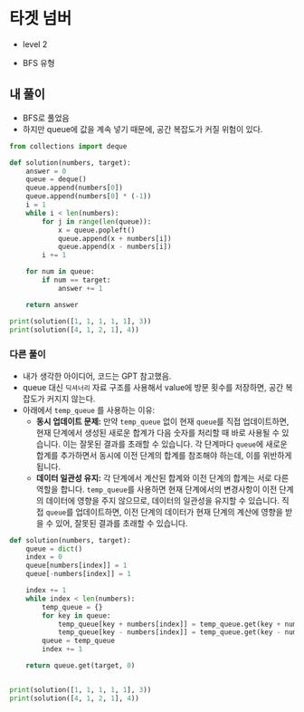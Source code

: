 # 타겟 넘버

* level 2

* BFS 유형

  

## 내 풀이

* BFS로 풀었음
* 하지만 queue에 값을 계속 넣기 때문에, 공간 복잡도가 커질 위험이 있다. 

```python
from collections import deque

def solution(numbers, target):
    answer = 0
    queue = deque()
    queue.append(numbers[0])
    queue.append(numbers[0] * (-1))
    i = 1
    while i < len(numbers):
        for j in range(len(queue)):
            x = queue.popleft()
            queue.append(x + numbers[i])
            queue.append(x - numbers[i])
        i += 1

    for num in queue:
        if num == target:
            answer += 1

    return answer

print(solution([1, 1, 1, 1, 1], 3))
print(solution([4, 1, 2, 1], 4))
```





### 다른 풀이

* 내가 생각한 아이디어, 코드는 GPT 참고했음.
* queue 대신 `딕셔너리` 자료 구조를 사용해서 value에 방문 횟수를 저장하면, 공간 복잡도가 커지지 않는다.
* 아래에서 `temp_queue` 를 사용하는 이유:
  * **동시 업데이트 문제:** 만약 `temp_queue` 없이 현재 `queue`를 직접 업데이트하면, 현재 단계에서 생성된 새로운 합계가 다음 숫자를 처리할 때 바로 사용될 수 있습니다. 이는 잘못된 결과를 초래할 수 있습니다. 각 단계마다 `queue`에 새로운 합계를 추가하면서 동시에 이전 단계의 합계를 참조해야 하는데, 이를 위반하게 됩니다.
  * **데이터 일관성 유지:** 각 단계에서 계산된 합계와 이전 단계의 합계는 서로 다른 역할을 합니다. `temp_queue`를 사용하면 현재 단계에서의 변경사항이 이전 단계의 데이터에 영향을 주지 않으므로, 데이터의 일관성을 유지할 수 있습니다. 직접 `queue`를 업데이트하면, 이전 단계의 데이터가 현재 단계의 계산에 영향을 받을 수 있어, 잘못된 결과를 초래할 수 있습니다.

```python
def solution(numbers, target):
    queue = dict()
    index = 0
    queue[numbers[index]] = 1
    queue[-numbers[index]] = 1

    index += 1
    while index < len(numbers):
        temp_queue = {}
        for key in queue:
            temp_queue[key + numbers[index]] = temp_queue.get(key + numbers[index], 0) + queue[key]
            temp_queue[key - numbers[index]] = temp_queue.get(key - numbers[index], 0) + queue[key]
        queue = temp_queue
        index += 1

    return queue.get(target, 0)


print(solution([1, 1, 1, 1, 1], 3))
print(solution([4, 1, 2, 1], 4))
```

